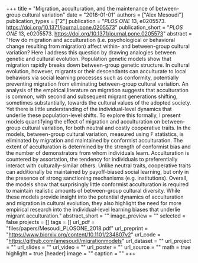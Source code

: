 +++
title = "Migration, acculturation, and the maintenance of between-group cultural variation"
date = "2018-01-01"
authors = ["Alex Mesoudi"]
publication_types = ["2"]
publication = "_PLOS ONE_ 13, e0205573. https://doi.org/10.1371/journal.pone.0205573"
publication_short = "_PLOS ONE_ 13, e0205573. https://doi.org/10.1371/journal.pone.0205573"
abstract = "How do migration and acculturation (i.e. psychological or behavioral change resulting from migration) affect within- and between-group cultural variation? Here I address this question by drawing analogies between genetic and cultural evolution. Population genetic models show that migration rapidly breaks down between-group genetic structure. In cultural evolution, however, migrants or their descendants can acculturate to local behaviors via social learning processes such as conformity, potentially preventing migration from eliminating between-group cultural variation. An analysis of the empirical literature on migration suggests that acculturation is common, with second and subsequent migrant generations shifting, sometimes substantially, towards the cultural values of the adopted society. Yet there is little understanding of the individual-level dynamics that underlie these population-level shifts. To explore this formally, I present models quantifying the effect of migration and acculturation on between-group cultural variation, for both neutral and costly cooperative traits. In the models, between-group cultural variation, measured using F statistics, is eliminated by migration and maintained by conformist acculturation. The extent of acculturation is determined by the strength of conformist bias and the number of demonstrators from whom individuals learn. Acculturation is countered by assortation, the tendency for individuals to preferentially interact with culturally-similar others. Unlike neutral traits, cooperative traits can additionally be maintained by payoff-biased social learning, but only in the presence of strong sanctioning mechanisms (e.g. institutions). Overall, the models show that surprisingly little conformist acculturation is required to maintain realistic amounts of between-group cultural diversity. While these models provide insight into the potential dynamics of acculturation and migration in cultural evolution, they also highlight the need for more empirical research into the individual-level learning biases that underlie migrant acculturation."
abstract_short = ""
image_preview = ""
selected = false
projects = []
tags = []
url_pdf = "files/papers/Mesoudi_PLOSONE_2018.pdf"
url_preprint = "https://www.biorxiv.org/content/10.1101/234807v2"
url_code = "https://github.com/amesoudi/migrationmodels"
url_dataset = ""
url_project = ""
url_slides = ""
url_video = ""
url_poster = ""
url_source = ""
math = true
highlight = true
[header]
image = ""
caption = ""
+++
